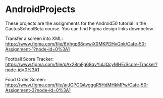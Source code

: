 # AndroidProjects

  These projects are the assignments for the Android50 tutorial in the CactusSchoolBeta course. 
	You can find Figma design links downbelow.

Transfer a screen into XML: https://www.figma.com/file/6Vhgp68qvwiX0MKPDHvGnk/Cafe-50-Assignment-1?node-id=0%3A1

Football Score Tracker: https://www.figma.com/file/pAx28mFg68qvYulJQcyMHE/Score-Tracker?node-id=0%3A1

Food Order Screen: https://www.figma.com/file/arJGPGQAvgggR5HdMHkMPw/Cafe-50-Assignment-3?node-id=0%3A1
